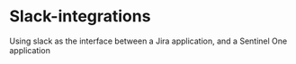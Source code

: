 # Slack-integrations
Using slack as the interface between a Jira application, and a Sentinel One application
